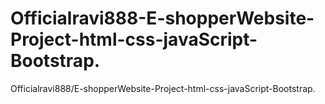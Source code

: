 # Officialravi888-E-shopperWebsite-Project-html-css-javaScript-Bootstrap.
Officialravi888/E-shopperWebsite-Project-html-css-javaScript-Bootstrap.
